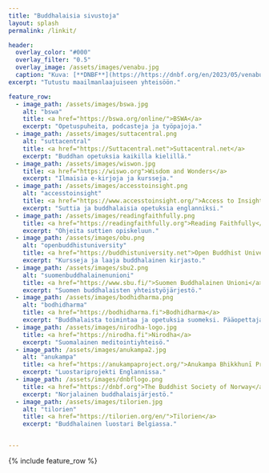 ```yaml
--- 
title: "Buddhalaisia sivustoja"
layout: splash
permalink: /linkit/

header:
  overlay_color: "#000"
  overlay_filter: "0.5"
  overlay_image: /assets/images/venabu.jpg
  caption: "Kuva: [**DNBF**](https://https://dnbf.org/en/2023/05/venabu-retreat-2023-2/)"
excerpt: "Tutustu maailmanlaajuiseen yhteisöön."

feature_row:
  - image_path: /assets/images/bswa.jpg
    alt: "bswa"
    title: <a href="https://bswa.org/online/">BSWA</a>
    excerpt: "Opetuspuheita, podcasteja ja työpajoja."
  - image_path: /assets/images/suttacentral.png
    alt: "suttacentral"
    title: <a href="https://Suttacentral.net">Suttacentral.net</a>
    excerpt: "Buddhan opetuksia kaikilla kielillä."
  - image_path: /assets/images/wiswon.jpg
    title: <a href="https://wiswo.org">Wisdom and Wonders</a>
    excerpt: "Ilmaisia e-kirjoja ja kursseja."
  - image_path: /assets/images/accesstoinsight.png
    alt: "accesstoinsight"
    title: <a href="https://www.accesstoinsight.org/">Access to Insight</a>
    excerpt: "Suttia ja buddhalaisia opetuksia englanniksi."
  - image_path: /assets/images/readingfaithfully.png
    title: <a href="https://readingfaithfully.org">Reading Faithfully</a>
    excerpt: "Ohjeita suttien opiskeluun."
  - image_path: /assets/images/obu.png
    alt: "openbuddhistuniversity"
    title: <a href="https://buddhistuniversity.net">Open Buddhist University</a>
    excerpt: "Kursseja ja laaja buddhalainen kirjasto."
  - image_path: /assets/images/sbu2.png
    alt: "suomenbuddhalainenunioni"
    title: <a href="https://www.sbu.fi/">Suomen Buddhalainen Unioni</a>
    excerpt: "Suomen buddhalaisten yhteistyöjärjestö."
  - image_path: /assets/images/bodhidharma.png
    alt: "bodhidharma"
    title: <a href="https://bodhidharma.fi">Bodhidharma</a>
    excerpt: "Buddhalaista toimintaa ja opetuksia suomeksi. Pääopettajana suomalainen munkki Taehye sunim."
  - image_path: /assets/images/nirodha-logo.jpg
    title: <a href="https://nirodha.fi">Nirodha</a>
    excerpt: "Suomalainen meditointiyhteisö."
  - image_path: /assets/images/anukampa2.jpg
    alt: "anukampa"
    title: <a href="https://anukampaproject.org/">Anukampa Bhikkhunī Project</a>
    excerpt: "Luostariprojekti Englannissa."
  - image_path: /assets/images/dnbflogo.png
    title: <a href="https://dnbf.org">The Buddhist Society of Norway</a>
    excerpt: "Norjalainen buddhalaisjärjestö."
  - image_path: /assets/images/tilorien.jpg
    alt: "tilorien"
    title: <a href="https://tilorien.org/en/">Tilorien</a>
    excerpt: "Buddhalainen luostari Belgiassa."


---
```

{% include feature_row %}

